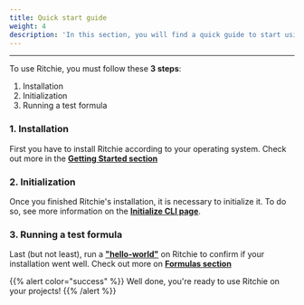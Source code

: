 ```yaml
---
title: Quick start guide
weight: 4
description: 'In this section, you will find a quick guide to start using Ritchie.'
---
```


---

To use Ritchie, you must follow these **3 steps**:

1. Installation
2. Initialization
3. Running a test formula

### **1. Installation**

First you have to install Ritchie according to your operating system. Check out more in the [**Getting Started section**](/getting-started/)

### **2. Initialization**

Once you finished Ritchie's installation, it is necessary to initialize it. To do so,  see more information on the [**Initialize CLI page**](/getting-started/).

### **3. Running a test formula**

Last \(but not least\), run a [**"hello-world"**](/formulas/hello-world-formula/) on Ritchie to confirm if your installation went well. Check out more on [**Formulas section**](/formulas/)

{{% alert color="success" %}}
Well done, you're ready to use Ritchie on your projects!
{{% /alert %}}
